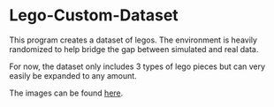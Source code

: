 # Lego-Custom-Dataset

This program creates a dataset of legos. The environment is heavily randomized to help bridge the gap between simulated and real data.

For now, the dataset only includes 3 types of lego pieces but can very easily be expanded to any amount.

The images can be found [here](https://github.com/D3rpyDolphin/Lego-Custom-Dataset/tree/master/images).
